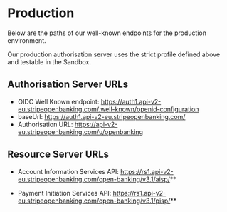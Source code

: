 # Production

Below are the paths of our well-known endpoints for the production environment.

Our production authorisation server uses the strict profile defined above and testable in the Sandbox.

## Authorisation Server URLs
- OIDC Well Known endpoint: https://auth1.api-v2-eu.stripeopenbanking.com/.well-known/openid-configuration
- baseUrl: https://auth1.api-v2-eu.stripeopenbanking.com/
- Authorisation URL: https://api-v2-eu.stripeopenbanking.com/u/openbanking

## Resource Server URLs
- Account Information Services API: https://rs1.api-v2-eu.stripeopenbanking.com/open-banking/v3.1/aisp/**

- Payment Initiation Services API: https://rs1.api-v2-eu.stripeopenbanking.com/open-banking/v3.1/pisp/**